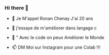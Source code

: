 ### Hi there 👋

- 🌱 Je M'appel Ronan Chenay
     J'ai 20 ans

- 🤔 j'essaye de m'améliorer dans langage c
- 💬 " Avec le code on peux Améliorer le Monde 
- 📫 DM Moi sur Instagram pour une Colab !!!
